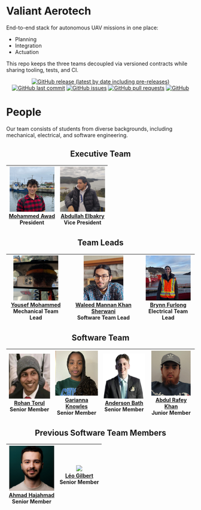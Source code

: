 # Valiant Aerotech
End-to-end stack for autonomous UAV missions in one place:
- Planning
- Integration
- Actuation

This repo keeps the three teams decoupled via versioned contracts while sharing tooling, tests, and CI.

<div align="center">

[![GitHub release (latest by date including pre-releases)](https://img.shields.io/github/v/release/WyrdWyn4/Valiant-Aerotech?include_prereleases)](https://img.shields.io/github/v/release/WyrdWyn4/Valiant-Aerotech?include_prereleases)
[![GitHub last commit](https://img.shields.io/github/last-commit/WyrdWyn4/Valiant-Aerotech)](https://img.shields.io/github/last-commit/WyrdWyn4/Valiant-Aerotech)
[![GitHub issues](https://img.shields.io/github/issues-raw/WyrdWyn4/Valiant-Aerotech)](https://img.shields.io/github/issues-raw/WyrdWyn4/Valiant-Aerotech)
[![GitHub pull requests](https://img.shields.io/github/issues-pr/WyrdWyn4/Valiant-Aerotech)](https://img.shields.io/github/issues-pr/WyrdWyn4/Valiant-Aerotech)
[![GitHub](https://img.shields.io/github/license/WyrdWyn4/Valiant-Aerotech)](https://img.shields.io/github/license/WyrdWyn4/Valiant-Aerotech)

</div>

# People
Our team consists of students from diverse backgrounds, including mechanical, electrical, and software engineering.

<div align="center">

## Executive Team

| <img src="./_media/_img/_people/Mohammed%20Awad.png" height="120"><br>[Mohammed Awad](https://www.linkedin.com/in/mohammad-mamoun-awad/)<br>**President** | <img src="./_media/_img/_people/Abdullah%20Elbakry.png" height="120"><br>[Abdullah Elbakry](https://www.linkedin.com/in/abdullah-elbakry/)<br>**Vice President** |
|:---:|:---:|

## Team Leads

| <img src="_media/_img/_people/Yousef Mohammed.png" height="120"><br>[Yousef Mohammed](https://www.instagram.com/dadazoz37)<br>**Mechanical Team Lead** | <img src="./_media/_img/_people/Waleed%20Mannan%20Khan%20Sherwani.png" height="120"><br>[Waleed Mannan Khan Sherwani](https://www.linkedin.com/in/wmksherwani/)<br>**Software Team Lead** | <img src="./_media/_img/_people/Brynn%20Furlong.png" height="120"><br>[Brynn Furlong](https://www.linkedin.com/in/brynn-furlong-803a90301/)<br>**Electrical Team Lead** |
|:---:|:---:|:---:|

## Software Team

| <img src="./_media/_img/_people/Rohan%20Torul.png" height="120"><br>[Rohan Torul](https://www.linkedin.com/in/rohan-k-torul/)<br>**Senior Member** | <img src="./_media/_img/_people/Garianna%20Knowles.png" height="120"><br>[Garianna Knowles](https://ca.linkedin.com/in/garianna-knowles-b3b533286)<br>**Senior Member** | <img src="./_media/_img/_people/Anderson%20Bath.png" height="120"><br>[Anderson Bath](https://www.linkedin.com/in/anderson-bath)<br>**Senior Member** | <img src="./_media/_img/_people/Abdul Raafe Khan.png" height="120"><br>[Abdul Rafey Khan](https://www.linkedin.com/in/abdulrafeykhan/)<br>**Junior Member** |
|:---:|:---:|:---:|:---:|

## Previous Software Team Members

| <img src="_media/_img/_people/Ahmad Hajahmad.png" height="120"><br>[Ahmad Hajahmad](https://www.linkedin.com/in/aahajahmad/)<br>**Senior Member** | <img src="_media/_img/_people/Léo Gilbert.png" height="120"><br>[Léo Gilbert](https://www.linkedin.com/in/l%C3%A9ogilbert/)<br>**Senior Member** |
|:---:|:---:|
</div>